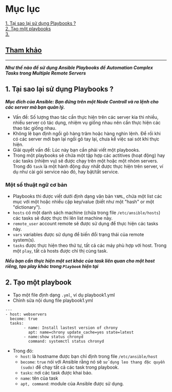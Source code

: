 # Mục lục   
[1. Tại sao lại sử dụng Playbooks ?](#1)    
[2. Tạo một playbooks ](#2)       
[3. ](#3)     

## [Tham khảo](#4)    
-----   

<a name='1'></a>          

***Như thế nào để sử dụng Ansible Playbooks để Automation Complex Tasks trong Multiple Remote Servers***     

## 1. Tại sao lại sử dụng Playbooks ?     
***Mục đích của Ansible: Bạn đứng trên một Node Controll và ra lệnh cho các server mà bạn quản lý.***       
- Vấn đề: Số lượng thao tác cần thực hiện trên các server kia thì nhiều, nhiều server có tác dụng, nhiệm vụ giống nhau nên cần thực hiện các thao tác giống nhau.   
- Không lẽ bạn định ngồi gõ hàng trăm hoặc hàng nghìn lệnh. Để rồi khi có các server mới bạn lại ngồi gõ tay lại, chưa kể việc sai sót khi thực hiện.   
- Giải quyết vấn đề: Lúc này bạn cần phải viết một playbooks.       
- Trong một playbooks sẽ chứa một tập hợp các actitives (hoạt động) hay các tasks (nhiệm vụ) sẽ được chạy trên một hoặc một nhóm servers. Trong đó `task` là một hành động duy nhất được thực hiện trên server, ví dụ như cài gói service nào đó, hay bật/tắt service.    

### Một số thuật ngữ cơ bản     
- Playbooks thì được viết dưới định dạng văn bản `YAML`, chứa một list các mục với một hoặc nhiều cặp key/value (biết như một "hash" or một "dictionary").       
- `hosts` có một danh sách machine (chứa trong file `/etc/ansible/hosts`) các tasks sẽ được thực thi lên list machine này.  
- `remote_user` account remote sẽ được sử dụng để thực hiện các tasks này.     
- `vars` variables được sử dụng để biến đổi trạng thái của remote system(s).  
- `tasks` được thực hiện theo thứ tự, tất cả các máy phù hợp với host. Trong một `play`, tất cả hosts được chỉ thị cùng task.   

***Nếu bạn cần thực hiện một set khác của task liên quan cho một host riêng, tạo play khác trong `Playbook` hiện tại***   

<a name='2'></a>   

## 2. Tạo một playbook    
- Tạo một file định dạng `.yml`, ví dụ playbook1.yml      
- Chỉnh sửa nội dung file playbook1.yml        

```   
---        
- host: webservers  
  become: true  
  tasks: 
        - name: Install lastest version of chrony  
          apt: name=chrony update_cache=yes state=latest   
        - name:show status chronyd  
          command: systemctl status chronyd   

```        
- Trong đó:   
  - `host`: là hostname được bạn chỉ định trong file `/etc/ansible/host`      
  - `become`: `true` nói với Ansible rằng nó sẽ `sử dụng leo thang đặc quyền (sudo)` để chạy tất cả các task trong playbook.      
  - `tasks`: nơi các task được khai báo. 
  - `name`: tên của task   
  - `apt, command`: module của Ansible được sử dụng.       




 

 


